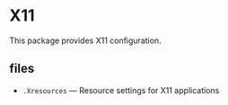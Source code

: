 # X11

This package provides X11 configuration.

## files

- `.Xresources` — Resource settings for X11 applications

